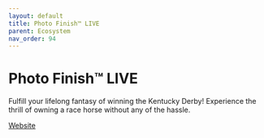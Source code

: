```yaml
---
layout: default
title: Photo Finish™ LIVE
parent: Ecosystem
nav_order: 94
---
```

# Photo Finish™ LIVE

Fulfill your lifelong fantasy of winning the Kentucky Derby! Experience the thrill of owning a race horse without any of the hassle.

[Website](https://photofinish.live)